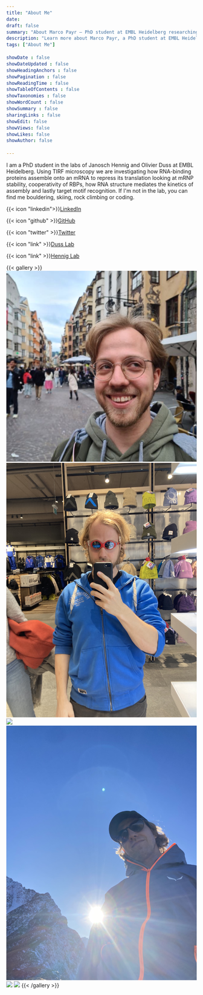 ```yaml
---
title: "About Me"
date: 
draft: false
summary: "About Marco Payr — PhD student at EMBL Heidelberg researching single-molecule biophysics and protein–RNA interactions."
description: "Learn more about Marco Payr, a PhD student at EMBL Heidelberg working on sm-FRET, RNA-binding proteins, and translation repression."
tags: ["About Me"]

showDate : false
showDateUpdated : false
showHeadingAnchors : false
showPagination : false
showReadingTime : false
showTableOfContents : false
showTaxonomies : false 
showWordCount : false
showSummary : false
sharingLinks : false
showEdit: false
showViews: false
showLikes: false
showAuthor: false

---
```

I am a PhD student in the labs of Janosch Hennig and Olivier Duss at EMBL Heidelberg. Using TIRF microscopy we are investigating how RNA-binding proteins assemble onto an mRNA to repress its translation looking at mRNP stability, cooperativity of RBPs, how RNA structure mediates the kinetics of assembly and lastly target motif recognition. If I'm not in the lab, you can find me bouldering, skiing, rock climbing or coding.

{{< icon "linkedin">}}<a href="https://www.linkedin.com/in/marco-payr-631854b7/" target="_blank">LinkedIn</a>

{{< icon "github" >}}<a href="https://github.com/marcopollino" target="_blank">GitHub</a>

{{< icon "twitter" >}}<a href="https://twitter.com/MarcoPayr" target="_blank">Twitter</a>

{{< icon "link" >}}<a href="https://www.embl.org/groups/duss/" target="_blank">Duss Lab</a>

{{< icon "link" >}}<a href="https://www.embl.org/groups/hennig/" target="_blank">Hennig Lab</a>


{{< gallery >}}
  <img src="gallery/01.JPG" class="grid-w50 md:grid-w33 xl:grid-w25" />
  <img src="gallery/02.jpeg" class="grid-w50 md:grid-w33 xl:grid-w25" />
  <img src="gallery/03.jpeg" class="grid-w50 md:grid-w33 xl:grid-w25" />
  <img src="gallery/04.jpeg" class="grid-w50 md:grid-w33 xl:grid-w25" />
  <img src="gallery/05.jpeg" class="grid-w50 md:grid-w33 xl:grid-w25" />
  <img src="gallery/06.jpeg" class="grid-w50 md:grid-w33 xl:grid-w25" />
{{< /gallery >}}


